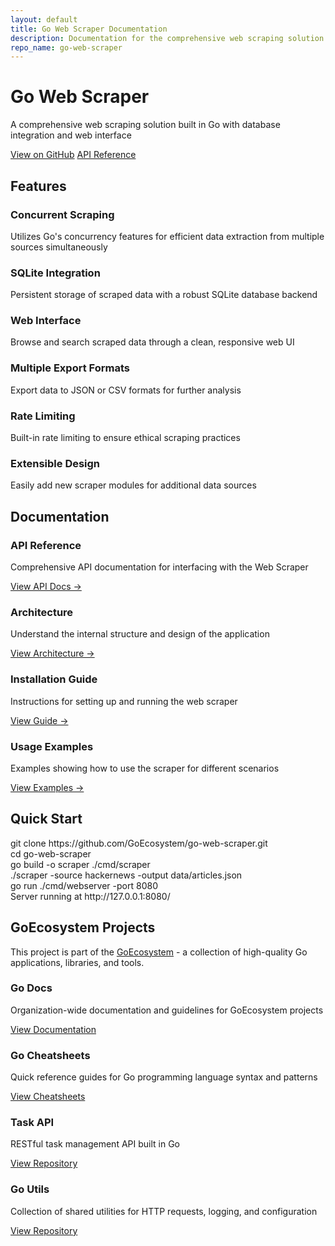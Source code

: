 ```yaml
---
layout: default
title: Go Web Scraper Documentation
description: Documentation for the comprehensive web scraping solution built in Go
repo_name: go-web-scraper
---
```


<div class="hero">
  <div class="container">
    <h1>Go Web Scraper</h1>
    <p>A comprehensive web scraping solution built in Go with database integration and web interface</p>
    <div class="hero-buttons">
      <a href="https://github.com/GoEcosystem/go-web-scraper" class="btn btn-secondary">View on GitHub</a>
      <a href="{{ '/api/' | relative_url }}" class="btn btn-primary">API Reference</a>
    </div>
  </div>
</div>

<div class="container">
  <h2 class="section-title">Features</h2>
  <div class="card-grid">
    <div class="card">
      <h3>Concurrent Scraping</h3>
      <p>Utilizes Go's concurrency features for efficient data extraction from multiple sources simultaneously</p>
    </div>
    <div class="card">
      <h3>SQLite Integration</h3>
      <p>Persistent storage of scraped data with a robust SQLite database backend</p>
    </div>
    <div class="card">
      <h3>Web Interface</h3>
      <p>Browse and search scraped data through a clean, responsive web UI</p>
    </div>
    <div class="card">
      <h3>Multiple Export Formats</h3>
      <p>Export data to JSON or CSV formats for further analysis</p>
    </div>
    <div class="card">
      <h3>Rate Limiting</h3>
      <p>Built-in rate limiting to ensure ethical scraping practices</p>
    </div>
    <div class="card">
      <h3>Extensible Design</h3>
      <p>Easily add new scraper modules for additional data sources</p>
    </div>
  </div>

  <h2 class="section-title">Documentation</h2>
  <div class="card-grid">
    <div class="card">
      <h3>API Reference</h3>
      <p>Comprehensive API documentation for interfacing with the Web Scraper</p>
      <a href="{{ '/api/' | relative_url }}" class="btn btn-primary">View API Docs →</a>
    </div>
    <div class="card">
      <h3>Architecture</h3>
      <p>Understand the internal structure and design of the application</p>
      <a href="{{ '/architecture/' | relative_url }}" class="btn btn-primary">View Architecture →</a>
    </div>
    <div class="card">
      <h3>Installation Guide</h3>
      <p>Instructions for setting up and running the web scraper</p>
      <a href="{{ '/installation/' | relative_url }}" class="btn btn-primary">View Guide →</a>
    </div>
    <div class="card">
      <h3>Usage Examples</h3>
      <p>Examples showing how to use the scraper for different scenarios</p>
      <a href="{{ '/examples/' | relative_url }}" class="btn btn-primary">View Examples →</a>
    </div>
  </div>

  <h2 class="section-title">Quick Start</h2>
  <div class="terminal">
    <div class="command">git clone https://github.com/GoEcosystem/go-web-scraper.git</div>
    <div class="command">cd go-web-scraper</div>
    <div class="command">go build -o scraper ./cmd/scraper</div>
    <div class="command">./scraper -source hackernews -output data/articles.json</div>
    <div class="command">go run ./cmd/webserver -port 8080</div>
    <div>Server running at http://127.0.0.1:8080/</div>
  </div>

  <h2 class="section-title">GoEcosystem Projects</h2>
  <p>This project is part of the <a href="https://goecosystem.github.io">GoEcosystem</a> - a collection of high-quality Go applications, libraries, and tools.</p>
  
  <div class="card-grid">
    <div class="card">
      <h3>Go Docs</h3>
      <p>Organization-wide documentation and guidelines for GoEcosystem projects</p>
      <a href="https://goecosystem.github.io/go-docs" class="btn btn-primary">View Documentation</a>
    </div>
    <div class="card">
      <h3>Go Cheatsheets</h3>
      <p>Quick reference guides for Go programming language syntax and patterns</p>
      <a href="https://goecosystem.github.io/go-cheatsheets" class="btn btn-primary">View Cheatsheets</a>
    </div>
    <div class="card">
      <h3>Task API</h3>
      <p>RESTful task management API built in Go</p>
      <a href="https://github.com/GoEcosystem/task-api" class="btn btn-primary">View Repository</a>
    </div>
    <div class="card">
      <h3>Go Utils</h3>
      <p>Collection of shared utilities for HTTP requests, logging, and configuration</p>
      <a href="https://github.com/GoEcosystem/go-utils" class="btn btn-primary">View Repository</a>
    </div>
  </div>
</div>
